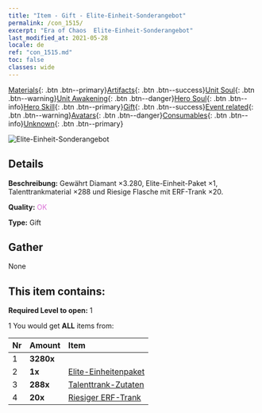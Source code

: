```yaml
---
title: "Item - Gift - Elite-Einheit-Sonderangebot"
permalink: /con_1515/
excerpt: "Era of Chaos  Elite-Einheit-Sonderangebot"
last_modified_at: 2021-05-28
locale: de
ref: "con_1515.md"
toc: false
classes: wide
---
```

 [Materials](/ItemsDE/){: .btn .btn--primary}[Artifacts](/ItemsDE/Artifacts/){: .btn .btn--success}[Unit Soul](/ItemsDE/UnitSoul/){: .btn .btn--warning}[Unit Awakening](/ItemsDE/UnitAwakening/){: .btn .btn--danger}[Hero Soul](/ItemsDE/HeroSoul/){: .btn .btn--info}[Hero Skill](/ItemsDE/HeroSkill/){: .btn .btn--primary}[Gift](/ItemsDE/Gift/){: .btn .btn--success}[Event related](/ItemsDE/Events/){: .btn .btn--warning}[Avatars](/ItemsDE/Avatars/){: .btn .btn--danger}[Consumables](/ItemsDE/Consumables/){: .btn .btn--info}[Unknown](/ItemsDE/Unknown/){: .btn .btn--primary}

 ![Elite-Einheit-Sonderangebot](/images/t/i_907116.png)

## Details
 **Beschreibung:** Gewährt Diamant ×3.280, Elite-Einheit-Paket ×1, Talenttrankmaterial ×288 und Riesige Flasche mit ERF-Trank ×20.

 **Quality:** <span style="color: #DA70D6">OK</span>

 **Type:** Gift

## Gather

  None

## This item contains:

 **Required Level to open:** 1

 1 You would get **ALL** items  from:

  | Nr | Amount |     Item    |
  |:---|:-------|:------------|
  | 1 |  **3280x** | <i class="fas fa-gem"/> |  | 
  | 2 |  **1x** | [Elite-Einheitenpaket](/ItemsDE/con_1361/) |  | 
  | 3 |  **288x** | [Talenttrank-Zutaten](/ItemsDE/con_1120/) |  | 
  | 4 |  **20x** | [Riesiger ERF-Trank](/ItemsDE/con_703/) |  | 
